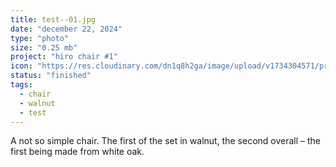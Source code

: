 ```yaml
---
title: test--01.jpg
date: "december 22, 2024"
type: "photo"
size: "0.25 mb"
project: "hiro chair #1"
icon: "https://res.cloudinary.com/dn1q8h2ga/image/upload/v1734304571/proportional.design-3.0/hiro--01/IMG_4052_t55vvj.webp"
status: "finished"
tags:
  - chair
  - walnut
  - test
---
```


A not so simple chair. The first of the set in walnut, the second overall – the first being made from white oak.
